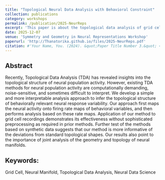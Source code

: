 ```yaml
---
title: "Topological Neural Data Analysis with Behavioral Constraint"
collection: publications
category: workshops
permalink: /publication/2025-NeurReps
excerpt: 'This paper is about the topological data analysis of grid cell recordings.'
date: 2025-12-07
venue: 'Symmetry and Geometry in Neural Representations Workshop'
paperurl: 'http://Thanatorika.github.io/files/2025-NeurReps.pdf'
citation: #'Your Name, You. (2024). &quot;Paper Title Number 3.&quot; <i>GitHub Journal of Bugs</i>. 1(3).'
---
```


## Abstract
Recently, Topological Data Analysis (TDA) has revealed insights into the topological structure of neural population activity.
However, existing TDA methods for neural population activity are computationally demanding, noise-sensitive, and sometimes difficult to interpret.
We develop a simple and more interpretable analysis approach to infer the topological structure of behaviorally relevant neural response variability.
Our approach first maps the neural activity onto firing rate maps of behavioral variables, and then performs analysis based on these rate maps.
Application of our method to grid cell recordings demonstrates its effectiveness without sophisticated preprocessing as required in prior methods.
Further test of the methods based on synthetic data suggests that our method is more informative of the deviations from standard topological shapes.
Our results also point to the importance of joint analysis of the geometry and topology of neural manifolds.

## Keywords:
Grid Cell, Neural Manifold, Topological Data Analysis, Neural Data Science

